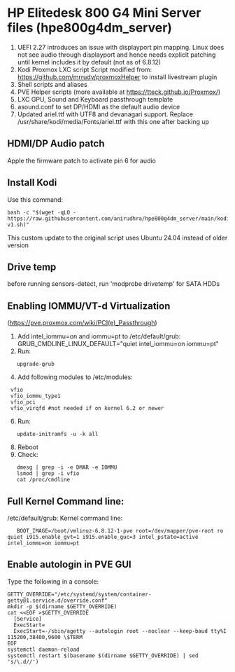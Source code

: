 # HP Elitedesk 800 G4 Mini Server files (hpe800g4dm_server)

1) UEFI 2.27 introduces an issue with displayport pin mapping. Linux does not see audio through displayport and hence needs explicit patching until kernel includes it by default (not as of 6.8.12)
2) Kodi Proxmox LXC script
   Script modified from: https://github.com/mrrudy/proxmoxHelper to install livestream plugin
3) Shell scripts and aliases
4) PVE Helper scripts (more available at https://tteck.github.io/Proxmox/)
5) LXC GPU, Sound and Keyboard passthrough template
6) asound.conf to set DP/HDMI as the default audio device
7) Updated ariel.ttf with UTF8 and devanagari support. Replace /usr/share/kodi/media/Fonts/ariel.ttf with this one after backing up

## HDMI/DP Audio patch
Apple the firmware patch to activate pin 6 for audio

## Install Kodi
Use this command:
```
bash -c "$(wget -qLO - https://raw.githubusercontent.com/anirudhra/hpe800g4dm_server/main/kodi_lxc_proxmoxHelper/ct/kodi-v1.sh)"
```

This custom update to the original script uses Ubuntu 24.04 instead of older version

## Drive temp
before running sensors-detect, run 'modprobe drivetemp' for SATA HDDs

## Enabling IOMMU/VT-d Virtualization

(https://pve.proxmox.com/wiki/PCI(e)_Passthrough)

1) Add intel_iommu=on and iommu=pt to /etc/default/grub: GRUB_CMDLINE_LINUX_DEFAULT="quiet intel_iommu=on iommu=pt"
2) Run:
```
   upgrade-grub
```
4) Add following modules to /etc/modules:
```
 vfio
 vfio_iommu_type1
 vfio_pci
 vfio_virqfd #not needed if on kernel 6.2 or newer
```
6) Run:
```
   update-initramfs -u -k all
```
8) Reboot
9) Check:
```
   dmesg | grep -i -e DMAR -e IOMMU
   lsmod | grep -i vfio
   cat /proc/cmdline
```

## Full Kernel Command line:
/etc/default/grub: Kernel command line:
```
   BOOT_IMAGE=/boot/vmlinuz-6.8.12-1-pve root=/dev/mapper/pve-root ro quiet i915.enable_gvt=1 i915.enable_guc=3 intel_pstate=active intel_iommu=on iommu=pt
```

## Enable autologin in PVE GUI

Type the following in a console:

```
GETTY_OVERRIDE="/etc/systemd/system/container-getty@1.service.d/override.conf"
mkdir -p $(dirname $GETTY_OVERRIDE)
cat <<EOF >$GETTY_OVERRIDE
  [Service]
  ExecStart=
  ExecStart=-/sbin/agetty --autologin root --noclear --keep-baud tty%I 115200,38400,9600 \$TERM
EOF
systemctl daemon-reload
systemctl restart $(basename $(dirname $GETTY_OVERRIDE) | sed 's/\.d//')
```
